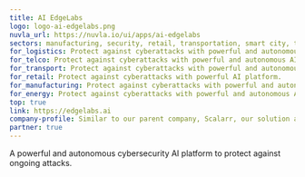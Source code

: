 ```yaml
---
title: AI EdgeLabs
logo: logo-ai-edgelabs.png
nuvla_url: https://nuvla.io/ui/apps/ai-edgelabs
sectors: manufacturing, security, retail, transportation, smart city, telco, logistics &amp; shipping, energy
for_logistics: Protect against cyberattacks with powerful and autonomous AI platform.
for_telco: Protect against cyberattacks with powerful and autonomous AI platform.
for_transport: Protect against cyberattacks with powerful and autonomous AI platform.
for_retail: Protect against cyberattacks with powerful AI platform.
for_manufacturing: Protect against cyberattacks with powerful and autonomous AI platform.
for_energy: Protect against cyberattacks with powerful and autonomous AI platform.
top: true
link: https://edgelabs.ai
company-profile: Similar to our parent company, Scalarr, our solution at its core has a straightforward vision&colon; to help protect clients against cyber criminal acts.
partner: true
---
```


A powerful and autonomous cybersecurity AI platform to protect against ongoing attacks.
